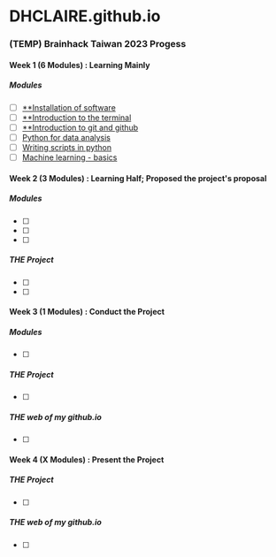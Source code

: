 # DHCLAIRE.github.io

### (TEMP) Brainhack Taiwan 2023 Progess

#### Week 1 (6 Modules) : Learning Mainly
##### Modules
- [ ] [**Installation of software](https://school.brainhackmtl.org/modules/installation/)
- [ ] [**Introduction to the terminal](https://school.brainhackmtl.org/modules/introduction_to_terminal/)
- [ ] [**Introduction to git and github](https://school.brainhackmtl.org/modules/git_github/)
- [ ] [Python for data analysis](https://school.brainhackmtl.org/modules/python_data_analysis/)
- [ ] [Writing scripts in python](https://school.brainhackmtl.org/modules/python_scripts/)
- [ ] [Machine learning - basics](https://school.brainhackmtl.org/modules/machine_learning_basics/)

#### Week 2 (3 Modules) : Learning Half; Proposed the project's proposal
##### Modules
- [ ]
- [ ]
- [ ]

##### THE Project
- [ ]
- [ ]
#### Week 3 (1 Modules) : Conduct the Project
##### Modules
- [ ]

##### THE Project
- [ ]

##### THE web of my github.io
- [ ]


#### Week 4 (X Modules) : Present the Project
##### THE Project
- [ ]

##### THE web of my github.io
- [ ]
